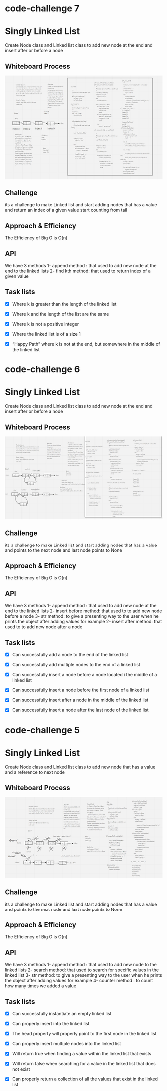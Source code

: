 # code-challenge 7
# Singly Linked List


Create Node class and Linked list class to add new node at the end  and insert after or before a node


## Whiteboard Process
![code1](linked_list/linked-list-kth.JPG)



## Challenge
its a challenge to make Linked list and start adding nodes that has a value and return an index of a given value start counting from tail

## Approach & Efficiency
The Efficiency of Big O is O(n)

## API
We have 3 methods
1- append method : that used to add new node at the end  to the linked lists
2- find kth  method: that used to return index of a given value

## Task lists
- [x] Where k is greater than the length of the linked list
- [x] Where k and the length of the list are the same
- [x] Where k is not a positive integer
- [x] Where the linked list is of a size 1
- [x] “Happy Path” where k is not at the end, but somewhere in the middle of the linked list





# code-challenge 6
# Singly Linked List


Create Node class and Linked list class to add new node at the end  and insert after or before a node


## Whiteboard Process
![code1](linked_list/linked-list-insertion.JPG)



## Challenge
its a challenge to make Linked list and start adding nodes that has a value and points to the next node and last node points to None

## Approach & Efficiency
The Efficiency of Big O is O(n)

## API
We have 3 methods
1- append method : that used to add new node at the end  to the linked lists
2- insert before  method: that used to to add new node before a node
3- str method: to give a presenting way to the user when he prints the object after adding values for example
2- insert after  method: that used to to add new node after a node

## Task lists
- [x] Can successfully add a node to the end of the linked list

- [x] Can successfully add multiple nodes to the end of a linked list

- [x] Can successfully insert a node before a node located i the middle of a linked list
- [x] Can successfully insert a node before the first node of a linked list
- [x] Can successfully insert after a node in the middle of the linked list
- [x] Can successfully insert a node after the last node of the linked list






# code-challenge 5
# Singly Linked List


Create Node class and Linked list class to add new node that has a value and a reference to next node


## Whiteboard Process
![code1](linked_list/linked-list.JPG)



## Challenge
its a challenge to make Linked list and start adding nodes that has a value and points to the next node and last node points to None

## Approach & Efficiency
The Efficiency of Big O is O(n)

## API
We have 3 methods
1- append method : that used to add new node to the linked lists
2- search method: that used to search for specific values in the linked list
3- str method: to give a presenting way to the user when he prints the object after adding values for example
4- counter method : to count how many times we added a value

## Task lists
- [x] Can successfully instantiate an empty linked list

- [x] Can properly insert into the linked list

- [x] The head property will properly point to the first
node in the linked list
- [x] Can properly insert multiple nodes into the linked list
- [x] Will return true when finding a value within the linked list that exists
- [x] Will return false when searching for a value in the linked list that does not exist
- [x] Can properly return a collection of all the values that exist in the linked list
